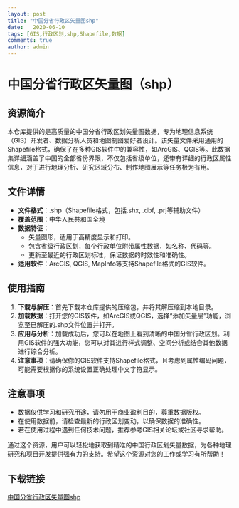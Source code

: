 ```yaml
---
layout: post
title: "中国分省行政区矢量图shp"
date:   2020-06-10
tags: [GIS,行政区划,shp,Shapefile,数据]
comments: true
author: admin
---
```

# 中国分省行政区矢量图（shp）

## 资源简介

本仓库提供的是高质量的中国分省行政区划矢量图数据，专为地理信息系统（GIS）开发者、数据分析人员和地图制图爱好者设计。该矢量文件采用通用的Shapefile格式，确保了在多种GIS软件中的兼容性，如ArcGIS、QGIS等。此数据集详细涵盖了中国的全部省份界限，不仅包括省级单位，还带有详细的行政区属性信息，对于进行地理分析、研究区域分布、制作地图展示等任务极为有用。

## 文件详情

- **文件格式**：.shp（Shapefile格式，包括.shx, .dbf, .prj等辅助文件）
- **覆盖范围**：中华人民共和国全境
- **数据特征**：
    - 矢量图形，适用于高精度显示和打印。
    - 包含省级行政区划，每个行政单位附带属性数据，如名称、代码等。
    - 更新至最近的行政区划标准，保证数据的时效性和准确性。
- **适用软件**：ArcGIS, QGIS, MapInfo等支持Shapefile格式的GIS软件。

## 使用指南

1. **下载与解压**：首先下载本仓库提供的压缩包，并将其解压缩到本地目录。
2. **加载数据**：打开您的GIS软件，如ArcGIS或QGIS，选择“添加矢量层”功能，浏览至已解压的.shp文件位置并打开。
3. **应用与分析**：加载成功后，您可以在地图上看到清晰的中国分省行政区划。利用GIS软件的强大功能，您可以对其进行样式调整、空间分析或结合其他数据进行综合分析。
4. **注意事项**：请确保你的GIS软件支持Shapefile格式，且考虑到属性编码问题，可能需要根据你的系统设置正确处理中文字符显示。

## 注意事项

- 数据仅供学习和研究用途，请勿用于商业盈利目的，尊重数据版权。
- 在使用数据前，请检查最新的行政区划变动，以确保数据的准确性。
- 若在使用过程中遇到任何技术问题，推荐参考GIS相关论坛或社区寻求帮助。

通过这个资源，用户可以轻松地获取到精准的中国行政区划矢量数据，为各种地理研究和项目开发提供强有力的支持。希望这个资源对您的工作或学习有所帮助！

## 下载链接

[中国分省行政区矢量图shp](https://pan.quark.cn/s/3de4d84dded5)